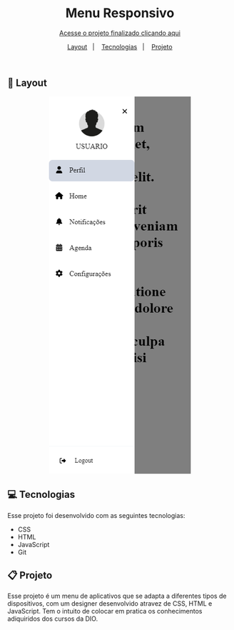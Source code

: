 <link rel="stylesheet" href="https://cdnjs.cloudflare.com/ajax/libs/font-awesome/6.6.0/css/all.min.css" 
integrity="sha512-Kc323vGBEqzTmouAECnVceyQqyqdsSiqLQISBL29aUW4U/M7pSPA/gEUZQqv1cwx4OnYxTxve5UMg5GT6L4JJg==" 
crossorigin="anonymous" referrerpolicy="no-referrer"/>
<h1 align="center"> Menu Responsivo  </h1>
<p align="center">
<a href="https://debstd22.github.io/trilha-de-css/">Acesse o projeto finalizado clicando aqui</a>
</p>
<p align="center">
<a href="#-layout">Layout</a>&nbsp;&nbsp;&nbsp;|&nbsp;&nbsp;&nbsp;
<a href="#-tecnologias">Tecnologias</a>&nbsp;&nbsp;&nbsp;|&nbsp;&nbsp;&nbsp;
<a href="#-projeto">Projeto</a>

</p>
<div align="center">
<img src="">
</div>

## 🎨 Layout
<div align="center">
<img src="assets/img/Captura de tela 2024-09-11 204658.png">
</div>

## 💻 Tecnologias
Esse projeto foi desenvolvido com as seguintes tecnologias:
    
- CSS <i class="fa-brands fa-css3-alt"></i>  
- HTML <i class="fa-brands fa-html5"></i>
- JavaScript <i class="fa-brands fa-js"></i>
- Git <i class="fa-brands fa-git-alt"></i>
        
## 📋 Projeto

Esse projeto é um menu de aplicativos que se adapta a diferentes tipos de dispositivos, com um designer desenvolvido atravez de CSS, HTML e JavaScript. Tem o intuito de colocar em pratica os conhecimentos adiquiridos dos cursos da DIO.




